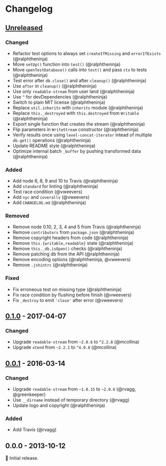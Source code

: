 # Changelog

## [Unreleased]

### Changed
* Refactor test options to always set `createIfMissing` and `errorIfExists` (@ralphtheninja)
* Move `setUp()` function into `test()` (@ralphtheninja)
* Move `openTestDatabase()` calls into `test()` and pass `ctx` to tests (@ralphtheninja)
* Test error after `db.close()` and after `cleanup()` (@ralphtheninja)
* Use `after` in `cleanup()` (@ralphtheninja)
* Use only `readable-stream` from user land (@ralphtheninja)
* Use `^` for devDependencies (@ralphtheninja)
* Switch to plain MIT license (@ralphtheninja)
* Replace `util.inherits` with `inherits` module (@ralphtheninja)
* Replace `this._destroyed` with `this.destroyed` from `Writable` (@ralphtheninja)
* Export single function that creates the stream (@ralphtheninja)
* Flip parameters in `WriteStream` constructor (@ralphtheninja)
* Verify results once using `level-concat-iterator` intead of multiple `db.get()` operations (@ralphtheninja)
* Update README style (@ralphtheninja)
* Optimize internal batch `_buffer` by pushing transformed data (@ralphtheninja)

### Added
* Add node 6, 8, 9 and 10 to Travis (@ralphtheninja)
* Add `standard` for linting (@ralphtheninja)
* Test race condition (@vweevers)
* Add `nyc` and `coveralls` (@vweevers)
* Add `CHANGELOG.md` (@ralphtheninja)

### Removed
* Remove node 0.10, 2, 3, 4 and 5 from Travis (@ralphtheninja)
* Remove `contributors` from `package.json` (@ralphtheninja)
* Remove copyright headers from code (@ralphtheninja)
* Remove `this.{writable,readable}` state (@ralphtheninja)
* Remove `this._db.isOpen()` checks (@ralphtheninja)
* Remove patching db from the API (@ralphtheninja)
* Remove encoding options (@ralphtheninja, @vweevers)
* Remove `.jshintrc` (@ralphtheninja)

### Fixed
* Fix erroneous test on missing type (@ralphtheninja)
* Fix race condition by flushing before finish (@vweevers)
* Fix `_destroy` to emit `'close'` after error (@vweevers)

## [0.1.0] - 2017-04-07

### Changed
* Upgrade `readable-stream` from `~2.0.6` to `^2.2.8` (@mcollina)
* Upgrade `xtend` from `~2.2.1` to `^4.0.0` (@mcollina)

## [0.0.1] - 2016-03-14

### Changed
* Upgrade `readable-stream` from `~1.0.15` to `~2.0.6` (@rvagg, @greenkeeper)
* Use `__dirname` instead of temporary directory (@rvagg)
* Update logo and copyright (@ralphtheninja)

### Added
* Add Travis (@rvagg)

## 0.0.0 - 2013-10-12

:seedling: Initial release.

[Unreleased]: https://github.com/level/level-ws/compare/0.1.0...HEAD
[0.1.0]: https://github.com/level/level-ws/compare/v0.0.1...0.1.0
[0.0.1]: https://github.com/level/level-ws/compare/0.0.0...v0.0.1

